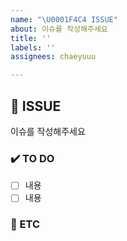 ```yaml
---
name: "\U0001F4C4 ISSUE"
about: 이슈를 작성해주세요
title: ''
labels: ''
assignees: chaeyuuu

---
```


## 📄 ISSUE
이슈를 작성해주세요

### ✔️ TO DO
- [ ] 내용
- [ ] 내용

### 📎 ETC

